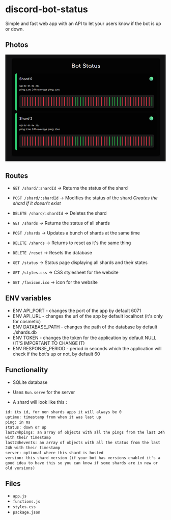 # discord-bot-status  
Simple and fast web app with an API to let your users know if the bot is up or down.  

## Photos 

![alt text](image.png)

## Routes  

- `GET /shard/:shardId` → Returns the status of the shard
- `POST /shard/:shardId` → Modifies the status of the shard *Creates the shard if it doesn’t exist*  
- `DELETE /shard/:shardId` → Deletes the shard

- `GET /shards` → Returns the status of all shards
- `POST /shards` → Updates a bunch of shards at the same time
- `DELETE /shards` → Returns to reset as it's the same thing

- `DELETE /reset` → Resets the database

- `GET /status` → Status page displaying all shards and their states  

- `GET /styles.css` → CSS stylesheet for the website
- `GET /favicon.ico` → icon for the website

## ENV variables

- ENV API_PORT - changes the port of the app by default 6071
- ENV API_URL - changes the url of the app by default localhost (it's only for cosmetic)
- ENV DATABASE_PATH - changes the path of the database by default ./shards.db
- ENV TOKEN - changes the token for the application by default NULL (IT'S IMPORTANT TO CHANGE IT)
- ENV RESPONSE_PERIOD - period in seconds which the application will check if the bot's up or not, by default 60

## Functionality  

- SQLite database
- Uses `Bun.serve` for the server

- A shard will look like this : 
```
id: its id, for non shards apps it will always be 0
uptime: timestamp from when it was last up
ping: in ms 
status: down or up
last24hpings: an array of objects with all the pings from the last 24h with their timestamp
last24hevents: an array of objects with all the status from the last 24h with their timestamp
server: optional where this shard is hosted
version: this shard version (if your bot has versions enabled it's a good idea to have this so you can know if some shards are in new or old versions)
```

## Files  

- `app.js`  
- `functions.js`  
- `styles.css`  
- `package.json`